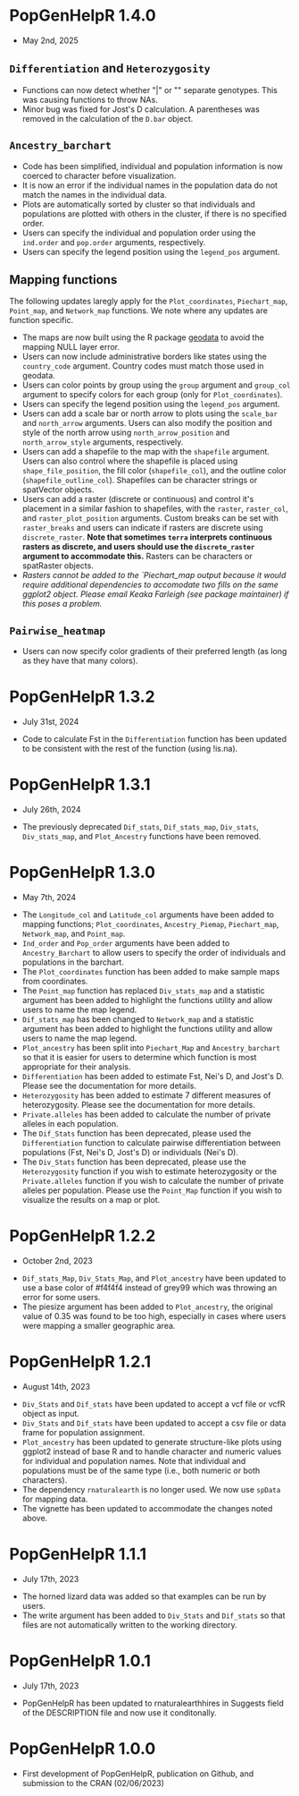 # PopGenHelpR 1.4.0
- May 2nd, 2025
## `Differentiation` and `Heterozygosity`
- Functions can now detect whether "|" or "\" separate genotypes. This was causing functions to throw NAs.
- Minor bug was fixed for Jost's D calculation. A parentheses was removed in the calculation of the `D.bar` object. 

## `Ancestry_barchart`
- Code has been simplified, individual and population information is now coerced to character before visualization.
- It is now an error if the individual names in the population data do not match the names in the individual data.
- Plots are automatically sorted by cluster so that individuals and populations are plotted with others in the cluster, if there is no specified order.
- Users can specify the individual and population order using the `ind.order` and `pop.order` arguments, respectively. 
- Users can specify the legend position using the `legend_pos` argument. 

## Mapping functions 
The following updates laregly apply for the `Plot_coordinates`, `Piechart_map`, `Point_map`, and `Network_map` functions. We note where any updates are function specific. 

- The maps are now built using the R package [geodata](https://cran.r-project.org/web/packages/geodata/geodata.pdf) to avoid the mapping NULL layer error.
- Users can now include administrative borders like states using the `country_code` argument. Country codes must match those used in geodata.
- Users can color points by group using the `group` argument and `group_col` argument to specify colors for each group (only for `Plot_coordinates`).
- Users can specify the legend position using the `legend_pos` argument. 
- Users can add a scale bar or north arrow to plots using the `scale_bar` and `north_arrow` arguments. Users can also modify the position and style of the north arrow using `north_arrow_position` and `north_arrow_style` arguments, respectively. 
- Users can add a shapefile to the map with the `shapefile` argument. Users can also control where the shapefile is placed using `shape_file_position`, the fill color (`shapefile_col`), and the outline color (`shapefile_outline_col`). Shapefiles can be character strings or spatVector objects. 
- Users can add a raster (discrete or continuous) and control it's placement in a similar fashion to shapefiles, with the `raster`, `raster_col`, and `raster_plot_position` arguments. Custom breaks can be set with `raster_breaks` and  users can indicate if rasters are discrete using `discrete_raster`. **Note that sometimes `terra` interprets continuous rasters as discrete, and users should use the `discrete_raster` argument to accommodate this.** Rasters can be characters or spatRaster objects. 
- *Rasters cannot be added to the `Piechart_map output because it would require additional dependencies to accomodate two fills on the same ggplot2 object. Please email Keaka Farleigh (see package maintainer) if this poses a problem.*

## `Pairwise_heatmap`
- Users can now specify color gradients of their preferred length (as long as they have that many colors).

# PopGenHelpR 1.3.2
- July 31st, 2024
* Code to calculate Fst in the `Differentiation` function has been updated to be consistent with the rest of the function (using !is.na).

# PopGenHelpR 1.3.1
- July 26th, 2024
* The previously deprecated `Dif_stats`, `Dif_stats_map`, `Div_stats`, `Div_stats_map`, and `Plot_Ancestry` functions have been removed.

# PopGenHelpR 1.3.0
- May 7th, 2024
* The `Longitude_col` and `Latitude_col` arguments have been added to mapping functions; `Plot_coordinates`, `Ancestry_Piemap`, `Piechart_map`, `Network_map`, and `Point_map`.
* `Ind_order` and `Pop_order` arguments have been added to `Ancestry_Barchart` to allow users to specify the order of individuals and populations in the barchart.
* The `Plot_coordinates` function has been added to make sample maps from coordinates. 
* The `Point_map` function has replaced `Div_stats_map` and a statistic argument has been added to highlight the functions utility and allow users to name the map legend.
* `Dif_stats_map` has been changed to `Network_map` and a statistic argument has been added to highlight the functions utility and allow users to name the map legend.
* `Plot_ancestry` has been split into `Piechart_Map` and `Ancestry_barchart` so that it is easier for users to determine which function is most appropriate for their analysis. 
* `Differentiation` has been added to estimate Fst, Nei's D, and Jost's D. Please see the documentation for more details. 
* `Heterozygosity` has been added to estimate 7 different measures of heterozygosity. Please see the documentation for more details. 
* `Private.alleles` has been added to calculate the number of private alleles in each population. 
* The `Dif_Stats` function has been deprecated, please used the `Differentiation` function to calculate pairwise differentiation between populations (Fst, Nei's D, Jost's D) or individuals (Nei's D). 
* The `Div_Stats` function has been deprecated, please use the `Heterozygosity` function if you wish to estimate heterozygosity or the `Private.alleles` function if you wish to calculate the number of private alleles per population. Please use the `Point_Map` function if you wish to visualize the results on a map or plot.

# PopGenHelpR 1.2.2
- October 2nd, 2023
* `Dif_stats_Map`, `Div_Stats_Map`, and `Plot_ancestry` have been updated to use a base color of #f4f4f4 instead of grey99 which was throwing an error for some users. 
* The piesize argument has been added to `Plot_ancestry`, the original value of 0.35 was found to be too high, especially in cases where users were mapping a smaller geographic area. 

# PopGenHelpR 1.2.1
- August 14th, 2023
* `Div_Stats` and `Dif_stats` have been updated to accept a vcf file or vcfR object as input. 
* `Div_Stats` and `Dif_stats` have been updated to accept a csv file or data frame for population assignment. 
* `Plot_ancestry` has been updated to generate structure-like plots using ggplot2 instead of base R and to handle character and numeric values for individual and population names. Note that individual and populations must be of the same type (i.e., both numeric or both characters). 
* The dependency `rnaturalearth` is no longer used. We now use `spData` for mapping data. 
* The vignette has been updated to accommodate the changes noted above. 

# PopGenHelpR 1.1.1 
- July 17th, 2023
* The horned lizard data was added so that examples can be run by users.
* The write argument has been added to `Div_Stats` and `Dif_stats` so that files are not automatically written to the working directory. 

# PopGenHelpR 1.0.1 
- July 17th, 2023
*  PopGenHelpR has been updated to rnaturalearthhires in Suggests field of the DESCRIPTION file and now use it conditonally. 


# PopGenHelpR 1.0.0
*  First development of PopGenHelpR, publication on Github, and submission to the CRAN (02/06/2023)
